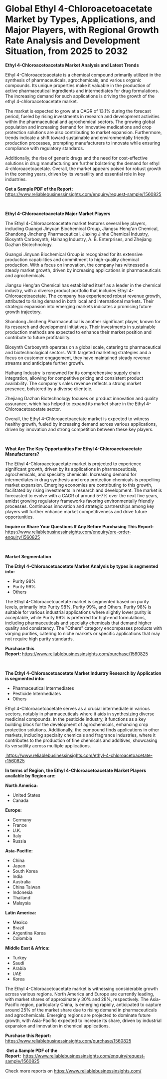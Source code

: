 <p><h1>Global Ethyl 4-Chloroacetoacetate Market by Types, Applications, and Major Players, with Regional Growth Rate Analysis and Development Situation, from 2025 to 2032</h1></p><p><strong>Ethyl 4-Chloroacetoacetate Market Analysis and Latest Trends</strong></p>
<p><p>Ethyl 4-Chloroacetoacetate is a chemical compound primarily utilized in the synthesis of pharmaceuticals, agrochemicals, and various organic compounds. Its unique properties make it valuable in the production of active pharmaceutical ingredients and intermediates for drug formulations. The increasing demand for such applications is driving the growth of the ethyl 4-chloroacetoacetate market.</p><p>The market is expected to grow at a CAGR of 13.1% during the forecast period, fueled by rising investments in research and development activities within the pharmaceutical and agrochemical sectors. The growing global population and increasing demand for innovative medications and crop protection solutions are also contributing to market expansion. Furthermore, trends indicate a shift toward sustainable and environmentally friendly production processes, prompting manufacturers to innovate while ensuring compliance with regulatory standards.</p><p>Additionally, the rise of generic drugs and the need for cost-effective solutions in drug manufacturing are further bolstering the demand for ethyl 4-chloroacetoacetate. Overall, the market appears poised for robust growth in the coming years, driven by its versatility and essential role in key industries.</p></p>
<p><strong>Get a Sample PDF of the Report:&nbsp;</strong> <a href="https://www.reliablebusinessinsights.com/enquiry/request-sample/1560825?utm_campaign=2180&utm_medium=2&utm_source=Github&utm_content=ia&utm_term=02042025&utm_id=ethyl-4-chloroacetoacetate">https://www.reliablebusinessinsights.com/enquiry/request-sample/1560825</a></p>
<p>&nbsp;</p>
<p><strong>Ethyl 4-Chloroacetoacetate Major Market Players</strong></p>
<p><p>The Ethyl 4-Chloroacetoacetate market features several key players, including Guangxi Jinyuan Biochemical Group, Jiangsu Heng'an Chemical, Shandong Jincheng Pharmaceutical, Jiaxing Jinhe Chemical Industry, Biosynth Carbosynth, Haihang Industry, A. B. Enterprises, and Zhejiang Dazhan Biotechnology. </p><p>Guangxi Jinyuan Biochemical Group is recognized for its extensive production capabilities and commitment to high-quality chemical production. With a focus on innovation, the company has witnessed a steady market growth, driven by increasing applications in pharmaceuticals and agrochemicals.</p><p>Jiangsu Heng'an Chemical has established itself as a leader in the chemical industry, with a diverse product portfolio that includes Ethyl 4-Chloroacetoacetate. The company has experienced robust revenue growth, attributed to rising demand in both local and international markets. Their strategic expansion into emerging markets indicates a promising future growth trajectory.</p><p>Shandong Jincheng Pharmaceutical is another significant player, known for its research and development initiatives. Their investments in sustainable production methods are expected to enhance their market position and contribute to future profitability.</p><p>Biosynth Carbosynth operates on a global scale, catering to pharmaceutical and biotechnological sectors. With targeted marketing strategies and a focus on customer engagement, they have maintained steady revenue streams and anticipate further growth.</p><p>Haihang Industry is renowned for its comprehensive supply chain integration, allowing for competitive pricing and consistent product availability. The company's sales revenue reflects a strong market presence, bolstered by a diverse clientele.</p><p>Zhejiang Dazhan Biotechnology focuses on product innovation and quality assurance, which has helped to expand its market share in the Ethyl 4-Chloroacetoacetate sector.</p><p>Overall, the Ethyl 4-Chloroacetoacetate market is expected to witness healthy growth, fueled by increasing demand across various applications, driven by innovation and strong competition between these key players.</p></p>
<p>&nbsp;</p>
<p><strong>What Are The Key Opportunities For Ethyl 4-Chloroacetoacetate Manufacturers?</strong></p>
<p><p>The Ethyl 4-Chloroacetoacetate market is projected to experience significant growth, driven by its applications in pharmaceuticals, agrochemicals, and specialty chemicals. Increasing demand for intermediates in drug synthesis and crop protection chemicals is propelling market expansion. Emerging economies are contributing to this growth, facilitated by rising investments in research and development. The market is forecasted to evolve with a CAGR of around 5-7% over the next five years, amidst growing regulatory frameworks favoring environmentally friendly processes. Continuous innovation and strategic partnerships among key players will further enhance market competitiveness and drive future opportunities.</p></p>
<p><strong>Inquire or Share Your Questions If Any Before Purchasing This Report:</strong> <a href="https://www.reliablebusinessinsights.com/enquiry/pre-order-enquiry/1560825?utm_campaign=2180&utm_medium=2&utm_source=Github&utm_content=ia&utm_term=02042025&utm_id=ethyl-4-chloroacetoacetate">https://www.reliablebusinessinsights.com/enquiry/pre-order-enquiry/1560825</a></p>
<p>&nbsp;</p>
<p><strong>Market Segmentation</strong></p>
<p><strong>The Ethyl 4-Chloroacetoacetate Market Analysis by types is segmented into:</strong></p>
<p><ul><li>Purity 98%</li><li>Purity 99%</li><li>Others</li></ul></p>
<p><p>The Ethyl 4-Chloroacetoacetate market is segmented based on purity levels, primarily into Purity 98%, Purity 99%, and Others. Purity 98% is suitable for various industrial applications where slightly lower purity is acceptable, while Purity 99% is preferred for high-end formulations, including pharmaceuticals and specialty chemicals that demand higher quality and consistency. The "Others" category encompasses products with varying purities, catering to niche markets or specific applications that may not require high purity standards.</p></p>
<p><strong>Purchase this Report:&nbsp;</strong><a href="https://www.reliablebusinessinsights.com/purchase/1560825?utm_campaign=2180&utm_medium=2&utm_source=Github&utm_content=ia&utm_term=02042025&utm_id=ethyl-4-chloroacetoacetate">https://www.reliablebusinessinsights.com/purchase/1560825</a></p>
<p>&nbsp;</p>
<p><strong>The Ethyl 4-Chloroacetoacetate Market Industry Research by Application is segmented into:</strong></p>
<p><ul><li>Pharmaceutical Intermediates</li><li>Pesticide Intermediates</li><li>Others</li></ul></p>
<p><p>Ethyl 4-Chloroacetoacetate serves as a crucial intermediate in various sectors, notably in pharmaceuticals where it aids in synthesizing diverse medicinal compounds. In the pesticide industry, it functions as a key building block for the development of agrochemicals, enhancing crop protection solutions. Additionally, the compound finds applications in other markets, including specialty chemicals and fragrance industries, where it contributes to the production of fine chemicals and additives, showcasing its versatility across multiple applications.</p></p>
<p><a href="https://www.reliablebusinessinsights.com/ethyl-4-chloroacetoacetate-r1560825?utm_campaign=2180&utm_medium=2&utm_source=Github&utm_content=ia&utm_term=02042025&utm_id=ethyl-4-chloroacetoacetate">&nbsp;https://www.reliablebusinessinsights.com/ethyl-4-chloroacetoacetate-r1560825</a></p>
<p><strong>In terms of Region, the Ethyl 4-Chloroacetoacetate Market Players available by Region are:</strong></p>
<p>
    <p> <strong> North America: </strong>
        <ul>
            <li>United States</li>
            <li>Canada</li>
        </ul>
        </p> 
    <p> <strong> Europe: </strong>
        <ul>
            <li>Germany</li>
            <li>France</li>
            <li>U.K.</li>
            <li>Italy</li>
            <li>Russia</li>
        </ul>
        </p> 
    <p> <strong> Asia-Pacific: </strong>
        <ul>
            <li>China</li>
            <li>Japan</li>
            <li>South Korea</li>
            <li>India</li>
            <li>Australia</li>
            <li>China Taiwan</li>
            <li>Indonesia</li>
            <li>Thailand</li>
            <li>Malaysia</li>
        </ul>
        </p> 
    <p> <strong> Latin America: </strong>
        <ul>
            <li>Mexico</li>
            <li>Brazil</li>
            <li>Argentina Korea</li>
            <li>Colombia</li>
        </ul>
        </p> 
    <p> <strong> Middle East & Africa: </strong>
        <ul>
            <li>Turkey</li>
            <li>Saudi</li>
            <li>Arabia</li>
            <li>UAE</li>
            <li>Korea</li>
        </ul>
    </p>
    </p>
<p><p>The Ethyl 4-Chloroacetoacetate market is witnessing considerable growth across various regions. North America and Europe are currently leading, with market shares of approximately 30% and 28%, respectively. The Asia-Pacific region, particularly China, is emerging rapidly, anticipated to capture around 25% of the market share due to rising demand in pharmaceuticals and agrochemicals. Emerging regions are projected to dominate future growth, with Asia-Pacific expected to increase its share, driven by industrial expansion and innovation in chemical applications.</p></p>
<p><strong>Purchase this Report: </strong><a href="https://www.reliablebusinessinsights.com/purchase/1560825?utm_campaign=2180&utm_medium=2&utm_source=Github&utm_content=ia&utm_term=02042025&utm_id=ethyl-4-chloroacetoacetate">https://www.reliablebusinessinsights.com/purchase/1560825</a></p>
<p>&nbsp;<strong>Get a Sample PDF of the Report:&nbsp;&nbsp;</strong><a href="https://www.reliablebusinessinsights.com/enquiry/request-sample/1560825?utm_campaign=2180&utm_medium=2&utm_source=Github&utm_content=ia&utm_term=02042025&utm_id=ethyl-4-chloroacetoacetate">https://www.reliablebusinessinsights.com/enquiry/request-sample/1560825</a></p>
<p><strong></strong></p>
<p>Check more reports on <a href="https://www.reliablebusinessinsights.com/?utm_campaign=2180&utm_medium=2&utm_source=Github&utm_content=ia&utm_term=02042025&utm_id=ethyl-4-chloroacetoacetate">https://www.reliablebusinessinsights.com/</a></p>